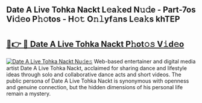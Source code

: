 ## Date A Live Tohka Nackt L𝚎a𝚔ed N𝚞𝚍e - Part-7os Vi𝚍𝚎o P𝚑𝚘tos - H𝚘𝚝 O𝚗𝚕yf𝚊ns L𝚎a𝚔s khTEP

# <h2><a href="http://kfdunr.oniu.top/?m=Date+A+Live+Tohka+Nackt">🔗👉 🔴 Date A Live Tohka Nackt P𝚑ot𝚘𝚜 V𝚒d𝚎o</a></h2>

[![Date A Live Tohka Nackt Nu𝚍e𝚜](https://i.imgur.com/0qMVB7G.gif)](http://kfdunr.oniu.top/?m=Date+A+Live+Tohka+Nackt)
Web-based entertainer and digital media artist Date A Live Tohka Nackt, acclaimed for sharing dance and lifestyle ideas through solo and collaborative dance acts and short videos. The public persona of Date A Live Tohka Nackt is synonymous with openness and genuine connection, but the hidden dimensions of his personal life remain a mystery.  

